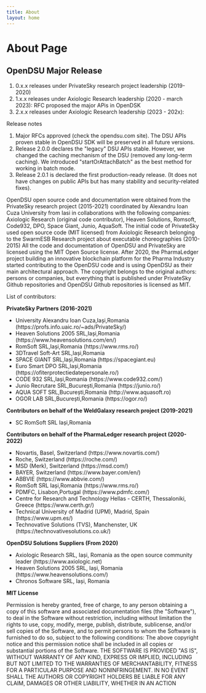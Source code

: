 ```yaml
---
title: About
layout: home
---
```

<!DOCTYPE html>
<html>
<body>
  
<h1>About Page</h1>

<h2>OpenDSU Major Release</h2>

<ol>
<li>0.x.x releases under PrivateSky research project leadership (2019-2020)</li>
<li>1.x.x releases under Axiologic Research leadership (2020 - march 2023): RFC proposed the major APis in OpenDSK</li>
<li>2.x.x releases under Axiologic Research leadership (2023 - 202x):</li>
</ol>

<p>Release notes</p>
<ol>
  <li>Major RFCs approved (check the opendsu.com site). The DSU APIs proven stable in OpenDSU SDK will be preserved in all future versions.</li>
<li>Release 2.0.0 declares the "legacy" DSU APIs stable. However, we changed the caching mechanism of the DSU (removed any long-term caching). We introduced "startOrAttachBatch" as the best method for working in batch mode.</li>
<li>Release 2.0.1 is declared the first production-ready release. (It does not have changes on public APIs but has many stability and security-related fixes).</li>
</ol>
<p>OpenDSU open source code and documentation were obtained from the PrivateSky research project (2015-2021) coordinated by Alexandru Ioan Cuza University from Iasi in collaborations with the following companies: Axiologic Research (original code contributor), Heaven Solutions, Romsoft, Code932, DPO, Space Giant, Junio, AquaSoft. The initial code of PrivateSky used open source code (MIT licensed) from Axiologic Research belonging to the SwarmESB Research project about executable choreographies (2010-2015) All the code and documentation of OpenDSU and PrivateSky are licensed using the MIT Open Source license. After 2020, the PharmaLedger project building an innovative blockchain platform for the Pharma Industry started contributing to the OpenDSU code and is using OpenDSU as their main architectural approach. The copyright belongs to the original authors: persons or companies, but everything that is published under PrivateSky Github repositories and OpenDSU Github repositories is licensed as MIT.</p>

<p>List of contributors:</p>

<p><strong>PrivateSky Partners (2016-2021)</strong><p> 
<ul>
<li>University Alexandru Ioan Cuza,Iași,Romania (https://profs.info.uaic.ro/~ads/PrivateSky/)</li>
<li>Heaven Solutions 2005 SRL,Iași,Romania (https://www.heavensolutions.com/en/)
<li>RomSoft SRL,Iași,Romania (https://www.rms.ro/)
<li>3DTravel Soft-Art SRL,Iași,Romania
<li>SPACE GIANT SRL,Iași,Romania (https://spacegiant.eu)
<li>Euro Smart DPO SRL,Iași,Romania (https://ofiterprotectiedatepersonale.ro/)
<li>CODE 932 SRL,Iași,Romania (https://www.code932.com/)
<li>Junio Recrutare SRL,București,Romania (https://junio.ro/)
<li>AQUA SOFT SRL,București,Romania (http://www.aquasoft.ro)
<li>OGOR LAB SRL,București,Romania (https://ogor.ro/)
</ul>

<p><strong>Contributors on behalf of the WeldGalaxy research project (2019-2021)</p></strong>
<ul><li>SC RomSoft SRL Iași,Romania</li></ul>

<p><strong>Contributors on behalf of the PharmaLedger research project (2020-2022)</p></strong>
<ul>
<li>Novartis, Basel, Switzerland (https://www.novartis.com/)</li>
<li>Roche, Switzerland (https://roche.com/)</li>
<li>MSD (Merk), Switzerland (https://msd.com/)</li>
<li>BAYER, Switzerland (https://www.bayer.com/en/)</li>
<li>ABBVIE (https://www.abbvie.com/)</li>
<li>RomSoft SRL Iași,Romania (https://www.rms.ro/)</li>
<li>PDMFC, Lisabon,Portugal (https://www.pdmfc.com/)</li>
<li>Centre for Research and Technology Hellas - CERTH, Thessaloniki, Greece (https://www.certh.gr/)</li>
<li>Technical University of Madrid (UPM), Madrid, Spain (https://www.upm.es/)</li>
<li>Technovative Solutions (TVS), Manchenster, UK (https://technovativesolutions.co.uk/)</li>
</ul>

<p><strong>OpenDSU Solutions Suppliers (From 2020)</p></strong>
<ul>
<li>Axiologic Research SRL, Iași, Romania as the open source community leader (https://www.axiologic.net)</li>
<li>Heaven Solutions 2005 SRL, Iași, Romania (https://www.heavensolutions.com/)</li>
<li>Chronos Software SRL, Iași, Romania</li>
</ul>

<p><strong>MIT License</p></strong>

<p>Permission is hereby granted, free of charge, to any person obtaining a copy of this software and associated documentation files (the "Software"), to deal in the Software without restriction, including without limitation the rights to use, copy, modify, merge, publish, distribute, sublicense, and/or sell copies of the Software, and to permit persons to whom the Software is furnished to do so, subject to the following conditions: The above copyright notice and this permission notice shall be included in all copies or substantial portions of the Software. THE SOFTWARE IS PROVIDED "AS IS", WITHOUT WARRANTY OF ANY KIND, EXPRESS OR IMPLIED, INCLUDING BUT NOT LIMITED TO THE WARRANTIES OF MERCHANTABILITY, FITNESS FOR A PARTICULAR PURPOSE AND NONINFRINGEMENT. IN NO EVENT SHALL THE AUTHORS OR COPYRIGHT HOLDERS BE LIABLE FOR ANY CLAIM, DAMAGES OR OTHER LIABILITY, WHETHER IN AN ACTION</p>

</body>
</html>
